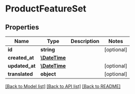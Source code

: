 # ProductFeatureSet

## Properties
Name | Type | Description | Notes
------------ | ------------- | ------------- | -------------
**id** | **string** |  | [optional] 
**created_at** | [**\DateTime**](\DateTime.md) |  | 
**updated_at** | [**\DateTime**](\DateTime.md) |  | [optional] 
**translated** | **object** |  | [optional] 

[[Back to Model list]](../../README.md#documentation-for-models) [[Back to API list]](../../README.md#documentation-for-api-endpoints) [[Back to README]](../../README.md)

